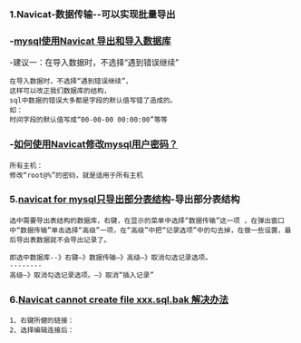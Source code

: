 ### 1.Navicat-数据传输--可以实现批量导出

### -[mysql使用Navicat 导出和导入数据库](https://blog.csdn.net/davidchengx/article/details/75912013)
-建议一：在导入数据时，不选择“遇到错误继续”
```
在导入数据时，不选择“遇到错误继续”，
这样可以改正我们数据库的结构，
sql中数据的错误大多都是字段的默认值写错了造成的。
如：
时间字段的默认值写成“00-00-00 00:00:00”等等
```

### -[如何使用Navicat修改mysql用户密码？](https://jingyan.baidu.com/article/455a995054d490a167277858.html)
```
所有主机：
修改“root@%”的密码，就是适用于所有主机
```

### 5.[navicat for mysql只导出部分表结构](https://blog.csdn.net/a351945755/article/details/24782145)-导出部分表结构
```
选中需要导出表结构的数据库，右键，在显示的菜单中选择“数据传输”这一项 ，在弹出窗口中“数据传输”单击选择“高级”一项，在“高级”中把“记录选项”中的勾去掉，在做一些设置，最后导出表数据就不会导出记录了。

即选中数据库--》右键—》数据传输—》高级—》取消勾选记录选项。
--------
高级—》取消勾选记录选项。—》取消“插入记录”
```

### 6.[Navicat cannot create file xxx.sql.bak 解决办法](https://blog.csdn.net/jaray/article/details/72531947)
```
1、右键所健的链接：
2、选择编辑连接后：
```